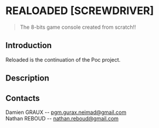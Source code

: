 REALOADED [SCREWDRIVER]
=======================

>The 8-bits game console created from scratch!!

Introduction
------------

Reloaded is the continuation of the Poc project.

Description
-----------



Contacts
--------

Damien GRAUX --  pgm.gurax.neimad@gmail.com  
Nathan REBOUD -- nathan.reboud@gmail.com  